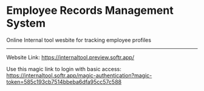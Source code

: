 # Employee Records Management System
Online Internal tool wesbite for tracking employee profiles

-----


Website Link: https://internaltool.preview.softr.app/

Use this magic link to login with basic access: https://internaltool.softr.app/magic-authentication?magic-token=585c193cb7514bbeba6dfa95cc57c588
